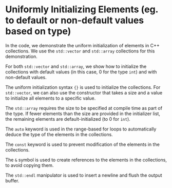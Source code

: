 # Uniformly Initializing Elements (eg. to default or non-default values based on type)

In the code, we demonstrate the uniform initialization of elements in C++ collections. We use the `std::vector` and `std::array` collections for this demonstration. 

For both `std::vector` and `std::array`, we show how to initialize the collections with default values (in this case, 0 for the type `int`) and with non-default values. 

The uniform initialization syntax `{}` is used to initialize the collections. For `std::vector`, we can also use the constructor that takes a size and a value to initialize all elements to a specific value. 

The `std::array` requires the size to be specified at compile time as part of the type. If fewer elements than the size are provided in the initializer list, the remaining elements are default-initialized (to 0 for `int`). 

The `auto` keyword is used in the range-based for loops to automatically deduce the type of the elements in the collections. 

The `const` keyword is used to prevent modification of the elements in the collections. 

The `&` symbol is used to create references to the elements in the collections, to avoid copying them. 

The `std::endl` manipulator is used to insert a newline and flush the output buffer.
